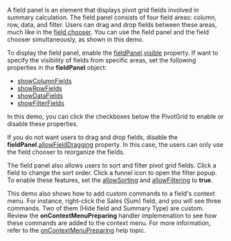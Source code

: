 A field panel is an element that displays pivot grid fields involved in summary calculation. The field panel consists of four field areas: column, row, data, and filter. Users can drag and drop fields between these areas, much like in the [field chooser](https://js.devexpress.com/Demos/WidgetsGallery/Demo/PivotGrid/IntegratedFieldChooser). You can use the field panel and the field chooser simultaneously, as shown in this demo.

To display the field panel, enable the [fieldPanel](/Documentation/ApiReference/UI_Components/dxPivotGrid/Configuration/fieldPanel/).[visible](/Documentation/ApiReference/UI_Components/dxPivotGrid/Configuration/fieldPanel/#visible) property. If want to specify the visibility of fields from specific areas, set the following properties in the **fieldPanel** object:

- [showColumnFields](/Documentation/ApiReference/UI_Components/dxPivotGrid/Configuration/fieldPanel/#showColumnFields)
- [showRowFields](/Documentation/ApiReference/UI_Components/dxPivotGrid/Configuration/fieldPanel/#showRowFields)
- [showDataFields](/Documentation/ApiReference/UI_Components/dxPivotGrid/Configuration/fieldPanel/#showDataFields)
- [showFilterFields](/Documentation/ApiReference/UI_Components/dxPivotGrid/Configuration/fieldPanel/#showFilterFields)

In this demo, you can click the checkboxes below the PivotGrid to enable or disable these properties.

If you do not want users to drag and drop fields, disable the **fieldPanel**.[allowFieldDragging](/Documentation/ApiReference/UI_Components/dxPivotGrid/Configuration/fieldPanel/#allowFieldDragging) property. In this case, the users can only use the field chooser to reorganize the fields.

The field panel also allows users to sort and filter pivot grid fields. Click a field to change the sort order. Click a funnel icon to open the filter popup. To enable these features, set the [allowSorting](/Documentation/ApiReference/UI_Components/dxPivotGrid/Configuration/#allowSorting) and [allowFiltering](/Documentation/ApiReference/UI_Components/dxPivotGrid/Configuration/#allowFiltering) to **true**.

This demo also shows how to add custom commands to a field's context menu. For instance, right-click the Sales (Sum) field, and you will see three commands. Two of them (Hide field and Summary Type) are custom. Review the **onContextMenuPreparing** handler implemenation to see how these commands are added to the context menu. For more information, refer to the [onContextMenuPreparing](/Documentation/ApiReference/UI_Components/dxPivotGrid/Configuration/#onContextMenuPreparing) help topic.